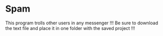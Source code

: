 # Spam

This program trolls other users in any messenger !!!
Be sure to download the text file and place it in one folder with the saved project !!!
